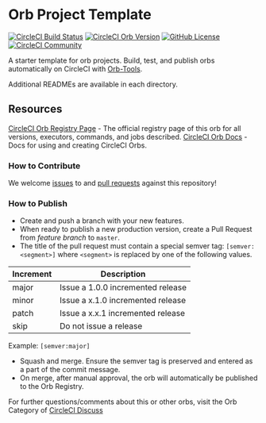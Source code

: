 # Orb Project Template

[![CircleCI Build Status](https://circleci.com/gh/martyzz1/aws-ecr-extra.svg?style=shield "CircleCI Build Status")](https://circleci.com/gh/martyzz1/aws-ecr-extra)
[![CircleCI Orb Version](https://badges.circleci.com/orbs/martyzz1/aws-ecr-extra.svg)](https://circleci.com/orbs/registry/orb/martyzz1/aws-ecr-extra)
[![GitHub License](https://img.shields.io/badge/license-MIT-lightgrey.svg)](https://raw.githubusercontent.com/martyzz1/aws-ecr-extra/master/LICENSE)
[![CircleCI Community](https://img.shields.io/badge/community-CircleCI%20Discuss-343434.svg)](https://discuss.circleci.com/c/ecosystem/orbs)

A starter template for orb projects. Build, test, and publish orbs automatically on CircleCI with [Orb-Tools](https://circleci.com/orbs/registry/orb/circleci/orb-tools).

Additional READMEs are available in each directory.

## Resources

[CircleCI Orb Registry Page](https://circleci.com/orbs/registry/orb/martyzz1/aws-ecr-extra) - The official registry page of this orb for all versions, executors, commands, and jobs described.
[CircleCI Orb Docs](https://circleci.com/docs/2.0/orb-intro/#section=configuration) - Docs for using and creating CircleCI Orbs.

### How to Contribute

We welcome [issues](https://github.com/martyzz1/aws-ecr-extra/issues) to and [pull requests](https://github.com/martyzz1/aws-ecr-extra/pulls) against this repository!

### How to Publish
* Create and push a branch with your new features.
* When ready to publish a new production version, create a Pull Request from _feature branch_ to `master`.
* The title of the pull request must contain a special semver tag: `[semver:<segment>]` where `<segment>` is replaced by one of the following values.

| Increment | Description|
| ----------| -----------|
| major     | Issue a 1.0.0 incremented release|
| minor     | Issue a x.1.0 incremented release|
| patch     | Issue a x.x.1 incremented release|
| skip      | Do not issue a release|

Example: `[semver:major]`

* Squash and merge. Ensure the semver tag is preserved and entered as a part of the commit message.
* On merge, after manual approval, the orb will automatically be published to the Orb Registry.

For further questions/comments about this or other orbs, visit the Orb Category of [CircleCI Discuss](https://discuss.circleci.com/c/orbs)
